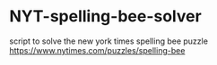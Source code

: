 # NYT-spelling-bee-solver

script to solve the new york times spelling bee puzzle https://www.nytimes.com/puzzles/spelling-bee

